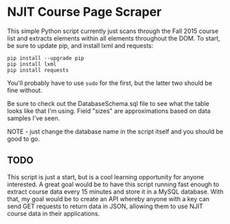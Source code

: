 # NJIT Course Page Scraper

This simple Python script currently just scans through the Fall 2015 course list and extracts <td> elements within all <tr> elements throughout the DOM. To start, be sure to update pip, and install lxml and requests:

```
pip install --upgrade pip
pip install lxml
pip install requests
```
You'll probably have to use `sudo` for the first, but the latter two should be fine without.

Be sure to check out the DatabaseSchema.sql file to see what the table looks like that I'm using. Field "sizes" are approximations based on data samples I've seen.

NOTE - just change the database name in the script itself and you should be good to go.

## TODO
This script is just a start, but is a cool learning opportunity for anyone interested. A great goal would be to have this script running fast enough to extract course data every 15 minutes and store it in a MySQL database. With that, my goal would be to create an API whereby anyone with a key can send GET requests to return data in JSON, allowing them to use NJIT course data in their applications.
